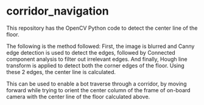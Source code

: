 # corridor_navigation
This repository has the OpenCV Python code to detect the center line of the floor.

The following is the method followed:
First, the image is blurred and Canny edge detection is used to detect the edges, followed by Connected component analysis to filter out irrelevant edges.
And finally, Hough line transform is applied to detect both the corner edges of the floor.
Using these 2 edges, the center line is calculated.

This can be used to enable a bot traverse through a corridor, by moving forward while trying to orient the center column of the frame of on-board camera with the center line of the floor calculated above.
